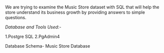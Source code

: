 We are trying to examine the Music Store dataset with SQL that will help the store understand its business growth by providing answers to simple questions.

*Database and Tools Used*:-

1.Postgre SQL
2.PgAdmin4

Database Schema- Music Store Database
